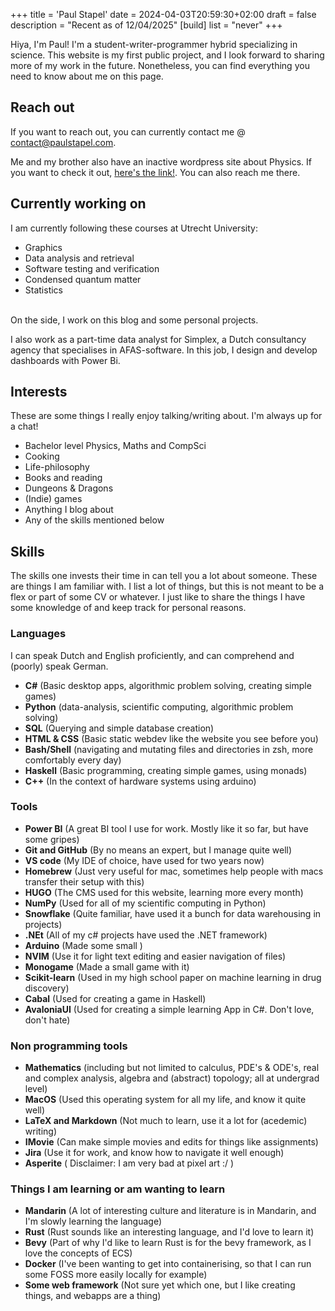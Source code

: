 +++
title = 'Paul Stapel'
date = 2024-04-03T20:59:30+02:00
draft = false
description = "Recent as of 12/04/2025"
[build] 
    list = "never" 
+++

Hiya, I'm Paul! I'm a student-writer-programmer hybrid specializing in science. This website is my first public project, and I look forward to sharing more of my work in the future. Nonetheless, you can find everything you need to know about me on this page. 

## Reach out
If you want to reach out, you can currently contact me @ <contact@paulstapel.com>.

Me and my brother also have an inactive wordpress site about Physics. If you want to check it out, [here's the link!](https://phyzards.com). You can also reach me there. 

## Currently working on
I am currently following these courses at Utrecht University: 
* Graphics
* Data analysis and retrieval
* Software testing and verification
* Condensed quantum matter
* Statistics

\
On the side, I work on this blog and some personal projects.

I also work as a part-time data analyst for Simplex, a Dutch consultancy agency that specialises in AFAS-software. In this job, I design and develop dashboards with Power Bi.

## Interests
These are some things I really enjoy talking/writing about. I'm always up for a chat!
* Bachelor level Physics, Maths and CompSci
* Cooking 
* Life-philosophy 
* Books and reading
* Dungeons & Dragons
* (Indie) games
* Anything I blog about
* Any of the skills mentioned below

## Skills
The skills one invests their time in can tell you a lot about someone. These are things I am familiar with. I list a lot of things, but this is not meant to be a flex or part of some CV or whatever. I just like to share the things I have some knowledge of and keep track for personal reasons. 

### Languages
I can speak Dutch and English proficiently, and can comprehend and (poorly) speak German.
* **C#** (Basic desktop apps, algorithmic problem solving, creating simple games)
* **Python** (data-analysis, scientific computing, algorithmic problem solving)
* **SQL** (Querying and simple database creation)
* **HTML & CSS** (Basic static webdev like the website you see before you)
* **Bash/Shell** (navigating and mutating files and directories in zsh, more comfortably every day)
* **Haskell** (Basic programming, creating simple games, using monads)
* **C++** (In the context of hardware systems using arduino)

### Tools
* **Power BI** (A great BI tool I use for work. Mostly like it so far, but have some gripes)
* **Git and GitHub** (By no means an expert, but I manage quite well)
* **VS code** (My IDE of choice, have used for two years now)
* **Homebrew** (Just very useful for mac, sometimes help people with macs transfer their setup with this)
* **HUGO** (The CMS used for this website, learning more every month)
* **NumPy** (Used for all of my scientific computing in Python)
* **Snowflake** (Quite familiar, have used it a bunch for data warehousing in projects)
* **.NEt** (All of my c# projects have used the .NET framework)
* **Arduino** (Made some small )
* **NVIM** (Use it for light text editing and easier navigation of files)
* **Monogame** (Made a small game with it)
* **Scikit-learn** (Used in my high school paper on machine learning in drug discovery)
* **Cabal** (Used for creating a game in Haskell)
* **AvaloniaUI** (Used for creating a simple learning App in C#. Don't love, don't hate)

### Non programming tools
* **Mathematics** (including but not limited to calculus, PDE's & ODE's, real and complex analysis, algebra and (abstract) topology; all at undergrad level)
* **MacOS** (Used this operating system for all my life, and know it quite well)   
* **LaTeX and Markdown** (Not much to learn, use it a lot for (acedemic) writing)
* **IMovie** (Can make simple movies and edits for things like assignments)
* **Jira** (Use it for work, and know how to navigate it well enough)
* **Asperite** ( Disclaimer: I am very bad at pixel art :/ )

### Things I am learning or am wanting to learn
* **Mandarin** (A lot of interesting culture and literature is in Mandarin, and I'm slowly learning the language) 
* **Rust** (Rust sounds like an interesting language, and I'd love to learn it)
* **Bevy** (Part of why I'd like to learn Rust is for the bevy framework, as I love the concepts of ECS)
* **Docker** (I've been wanting to get into containerising, so that I can run some FOSS more easily locally for example)
* **Some web framework** (Not sure yet which one, but I like creating things, and webapps are a thing)